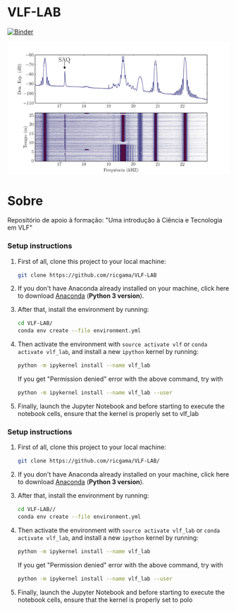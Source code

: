 # VLF-LAB

[![Binder](https://mybinder.org/badge_logo.svg)](https://mybinder.org/v2/gh/ricgama/VLF-LAB/master)

![picture](media/saq.png)

# Sobre

Repositório de apoio à formação: "Uma introdução à Ciência e Tecnologia em VLF"


### Setup instructions

1. First of all, clone this project to your local machine:
    ```bash
    git clone https://github.com/ricgama/VLF-LAB
    ```

2. If you don't have Anaconda already installed on your machine, click here to download [Anaconda](https://www.anaconda.com/download/) (**Python 3 version**).

3. After that, install the environment by running:
    ```bash
    cd VLF-LAB/
    conda env create --file environment.yml
    ```
4. Then activate the environment with `source activate vlf` or `conda activate vlf_lab`, and install a new `ipython` kernel by running:
    ```bash
    python -m ipykernel install --name vlf_lab
    ``` 
    If you get "Permission denied" error with the above command, try with
    ```bash
    python -m ipykernel install --name vlf_lab --user
    ``` 

5. Finally, launch the Jupyter Notebook and before starting to execute the notebook cells, ensure that the kernel is properly set to vlf_lab


### Setup instructions

1. First of all, clone this project to your local machine:
    ```bash
    git clone https://github.com/ricgama/VLF-LAB/
    ```

2. If you don't have Anaconda already installed on your machine, click here to download [Anaconda](https://www.anaconda.com/download/) (**Python 3 version**).

3. After that, install the environment by running:
    ```bash
    cd VLF-LAB//
    conda env create --file environment.yml
    ```
4. Then activate the environment with `source activate vlf_lab` or `conda activate vlf_lab`, and install a new `ipython` kernel by running:
    ```bash
    python -m ipykernel install --name vlf_lab
    ``` 
    If you get "Permission denied" error with the above command, try with
    ```bash
    python -m ipykernel install --name vlf_lab --user
    ``` 

5. Finally, launch the Jupyter Notebook and before starting to execute the notebook cells, ensure that the kernel is properly set to polo
